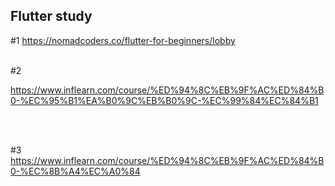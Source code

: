 ## Flutter study

#1  https://nomadcoders.co/flutter-for-beginners/lobby
</br>
</br>

#2

https://www.inflearn.com/course/%ED%94%8C%EB%9F%AC%ED%84%B0-%EC%95%B1%EA%B0%9C%EB%B0%9C-%EC%99%84%EC%84%B1

</br>
</br>

#3
https://www.inflearn.com/course/%ED%94%8C%EB%9F%AC%ED%84%B0-%EC%8B%A4%EC%A0%84
